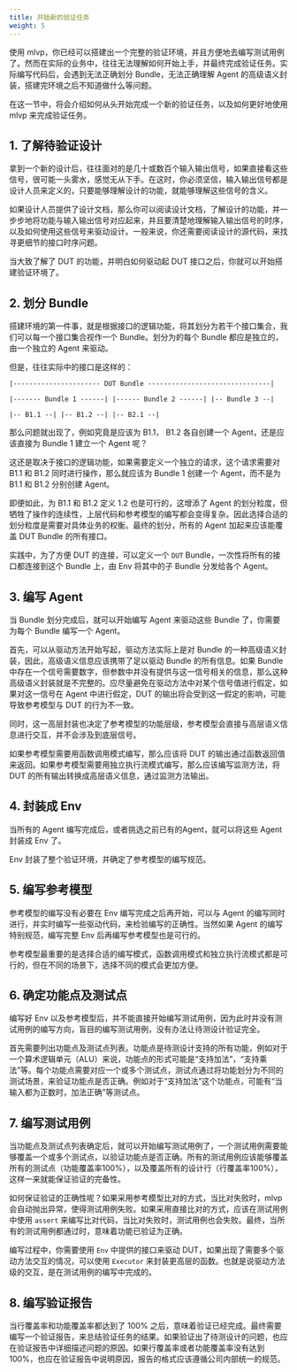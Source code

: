 ```yaml
---
title: 开始新的验证任务
weight: 5
---
```


使用 mlvp，你已经可以搭建出一个完整的验证环境，并且方便地去编写测试用例了。然而在实际的业务中，往往无法理解如何开始上手，并最终完成验证任务。实际编写代码后，会遇到无法正确划分 Bundle，无法正确理解 Agent 的高级语义封装，搭建完环境之后不知道做什么等问题。

在这一节中，将会介绍如何从头开始完成一个新的验证任务，以及如何更好地使用 mlvp 来完成验证任务。

## 1. 了解待验证设计

拿到一个新的设计后，往往面对的是几十或数百个输入输出信号，如果直接看这些信号，很可能一头雾水，感觉无从下手。在这时，你必须坚信，输入输出信号都是设计人员来定义的，只要能够理解设计的功能，就能够理解这些信号的含义。

如果设计人员提供了设计文档，那么你可以阅读设计文档，了解设计的功能，并一步步地将功能与输入输出信号对应起来，并且要清楚地理解输入输出信号的时序，以及如何使用这些信号来驱动设计。一般来说，你还需要阅读设计的源代码，来找寻更细节的接口时序问题。

当大致了解了 DUT 的功能，并明白如何驱动起 DUT 接口之后，你就可以开始搭建验证环境了。

## 2. 划分 Bundle

搭建环境的第一件事，就是根据接口的逻辑功能，将其划分为若干个接口集合，我们可以每一个接口集合视作一个 Bundle。划分为的每个 Bundle 都应是独立的，由一个独立的 Agent 来驱动。

但是，往往实际中的接口是这样的：

```
|---------------------- DUT Bundle -------------------------------|

|------- Bundle 1 ------| |------ Bundle 2 ------| |-- Bundle 3 --|

|-- B1.1 --| |-- B1.2 --| |-- B2.1 --|
```

那么问题就出现了，例如究竟是应该为 B1.1， B1.2 各自创建一个 Agent，还是应该直接为 Bundle 1 建立一个 Agent 呢？

这还是取决于接口的逻辑功能，如果需要定义一个独立的请求，这个请求需要对 B1.1 和 B1.2 同时进行操作，那么就应该为 Bundle 1 创建一个 Agent，而不是为 B1.1 和 B1.2 分别创建 Agent。

即便如此，为 B1.1 和 B1.2 定义 1.2 也是可行的，这增添了 Agent 的划分粒度，但牺牲了操作的连续性，上层代码和参考模型的编写都会变得复杂。因此选择合适的划分粒度是需要对具体业务的权衡。最终的划分，所有的 Agent 加起来应该能覆盖 DUT Bundle 的所有接口。

实践中，为了方便 DUT 的连接，可以定义一个 `DUT` Bundle，一次性将所有的接口都连接到这个 Bundle 上，由 Env 将其中的子 Bundle 分发给各个 Agent。

## 3. 编写 Agent

当 Bundle 划分完成后，就可以开始编写 Agent 来驱动这些 Bundle 了，你需要为每个 Bundle 编写一个 Agent。

首先，可以从驱动方法开始写起，驱动方法实际上是对 Bundle 的一种高级语义封装，因此，高级语义信息应该携带了足以驱动 Bundle 的所有信息。如果 Bundle 中存在一个信号需要数字，但参数中并没有提供与这一信号相关的信息，那么这种高级语义封装就是不完整的。应尽量避免在驱动方法中对某个信号值进行假定，如果对这一信号在 Agent 中进行假定，DUT 的输出将会受到这一假定的影响，可能导致参考模型与 DUT 的行为不一致。

同时，这一高层封装也决定了参考模型的功能层级，参考模型会直接与高层语义信息进行交互，并不会涉及到底层信号。

如果参考模型需要用函数调用模式编写，那么应该将 DUT 的输出通过函数返回值来返回。如果参考模型需要用独立执行流模式编写，那么应该编写监测方法，将 DUT 的所有输出转换成高层语义信息，通过监测方法输出。

## 4. 封装成 Env

当所有的 Agent 编写完成后，或者挑选之前已有的Agent，就可以将这些 Agent 封装成 Env 了。

Env 封装了整个验证环境，并确定了参考模型的编写规范。

## 5. 编写参考模型

参考模型的编写没有必要在 Env 编写完成之后再开始，可以与 Agent 的编写同时进行，并实时编写一些驱动代码，来检验编写的正确性。当然如果 Agent 的编写特别规范，编写完整 Env 后再编写参考模型也是可行的。

参考模型最重要的是选择合适的编写模式，函数调用模式和独立执行流模式都是可行的，但在不同的场景下，选择不同的模式会更加方便。

## 6. 确定功能点及测试点

编写好 Env 以及参考模型后，并不能直接开始编写测试用例，因为此时并没有测试用例的编写方向，盲目的编写测试用例，没有办法让待测设计验证完全。

首先需要列出功能点及测试点列表。功能点是待测设计支持的所有功能，例如对于一个算术逻辑单元（ALU）来说，功能点的形式可能是“支持加法”，“支持乘法”等。每个功能点需要对应一个或多个测试点，测试点通过将功能划分为不同的测试场景，来验证功能点是否正确。例如对于“支持加法”这个功能点，可能有“当输入都为正数时，加法正确”等测试点。

## 7. 编写测试用例

当功能点及测试点列表确定后，就可以开始编写测试用例了，一个测试用例需要能够覆盖一个或多个测试点，以验证功能点是否正确。所有的测试用例应该能够覆盖所有的测试点（功能覆盖率100%），以及覆盖所有的设计行（行覆盖率100%），这样一来就能保证验证的完备性。

如何保证验证的正确性呢？如果采用参考模型比对的方式，当比对失败时，mlvp 会自动抛出异常，使得测试用例失败。如果采用直接比对的方式，应该在测试用例中使用 `assert` 来编写比对代码，当比对失败时，测试用例也会失败。最终，当所有的测试用例都通过时，意味着功能已验证为正确。

编写过程中，你需要使用 `Env` 中提供的接口来驱动 DUT，如果出现了需要多个驱动方法交互的情况，可以使用 `Executor` 来封装更高层的函数。也就是说驱动方法级的交互，是在测试用例的编写中完成的。

## 8. 编写验证报告

当行覆盖率和功能覆盖率都达到了 100% 之后，意味着验证已经完成。最终需要编写一个验证报告，来总结验证任务的结果。如果验证出了待测设计的问题，也应在验证报告中详细描述问题的原因。如果行覆盖率或者功能覆盖率没有达到 100%，也应在验证报告中说明原因，报告的格式应该遵循公司内部统一的规范。
